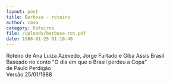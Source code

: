 ```yaml
---
layout: post
title: Barbosa - roteiro
author: casa
category: Roteiros
file: /uploads/barbosa-rot.pdf
date: 1988-01-25 01:10:40
---
```

Roteiro de Ana Luiza Azevedo, Jorge Furtado e Giba Assis Brasil\
Baseado no conto "O dia em que o Brasil perdeu a Copa"\
de Paulo Perdigão\
Versão 25/01/1988